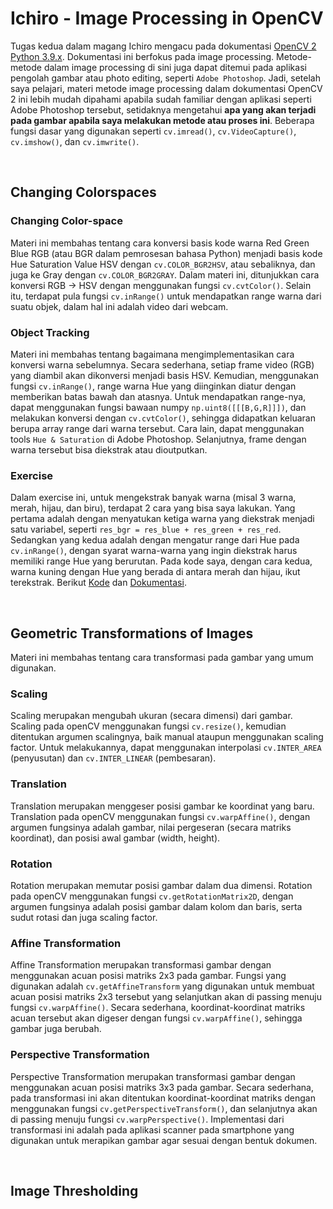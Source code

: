 # Ichiro - Image Processing in OpenCV

Tugas kedua dalam magang Ichiro mengacu pada dokumentasi [OpenCV 2 Python 3.9.x](https://docs.opencv.org/master/d2/d96/tutorial_py_table_of_contents_imgproc.html'). Dokumentasi ini berfokus pada image processing. Metode-metode dalam image processing di sini juga dapat ditemui pada aplikasi pengolah gambar atau photo editing, seperti `Adobe Photoshop`. Jadi, setelah saya pelajari, materi metode image processing dalam dokumentasi OpenCV 2 ini lebih mudah dipahami apabila sudah familiar dengan aplikasi seperti Adobe Photoshop tersebut, setidaknya mengetahui **apa yang akan terjadi pada gambar apabila saya melakukan metode atau proses ini**. Beberapa fungsi dasar yang digunakan seperti `cv.imread()`, `cv.VideoCapture()`, `cv.imshow()`, dan `cv.imwrite()`.

</br>

## Changing Colorspaces

### Changing Color-space
Materi ini membahas tentang cara konversi basis kode warna Red Green Blue RGB (atau BGR dalam pemrosesan bahasa Python) menjadi basis kode Hue Saturation Value HSV dengan `cv.COLOR_BGR2HSV`, atau sebaliknya, dan juga ke Gray dengan `cv.COLOR_BGR2GRAY`. Dalam materi ini, ditunjukkan cara konversi RGB -> HSV dengan menggunakan fungsi `cv.cvtColor()`. Selain itu, terdapat pula fungsi `cv.inRange()` untuk mendapatkan range warna dari suatu objek, dalam hal ini adalah video dari webcam. 

### Object Tracking
Materi ini membahas tentang bagaimana mengimplementasikan cara konversi warna sebelumnya. Secara sederhana, setiap frame video (RGB) yang diambil akan dikonversi menjadi basis HSV. Kemudian, menggunakan fungsi `cv.inRange()`, range warna Hue yang diinginkan diatur dengan memberikan batas bawah dan atasnya. Untuk mendapatkan range-nya, dapat menggunakan fungsi bawaan numpy `np.uint8([[[B,G,R]]])`, dan melakukan konversi dengan `cv.cvtColor()`, sehingga didapatkan keluaran berupa array range dari warna tersebut. Cara lain, dapat menggunakan tools `Hue & Saturation` di Adobe Photoshop. Selanjutnya, frame dengan warna tersebut bisa diekstrak atau dioutputkan. 

### Exercise
Dalam exercise ini, untuk mengekstrak banyak warna (misal 3 warna, merah, hijau, dan biru), terdapat 2 cara yang bisa saya lakukan. Yang pertama adalah dengan menyatukan ketiga warna yang diekstrak menjadi satu variabel, seperti `res_bgr = res_blue + res_green + res_red`. Sedangkan yang kedua adalah dengan mengatur range dari Hue pada `cv.inRange()`, dengan syarat warna-warna yang ingin diekstrak harus memiliki range Hue yang berurutan. Pada kode saya, dengan cara kedua, warna kuning dengan Hue yang berada di antara merah dan hijau, ikut terekstrak. Berikut [Kode](https://github.com/masnurrm/opencv-ichiro/blob/main/changing-colorspaces/changing-colorspace.py) dan [Dokumentasi](https://drive.google.com/file/d/1uPfb43W9H1QrPr5JjAguaF-O-H0W0Ib7/view?usp=sharing).

</br>

## Geometric Transformations of Images
Materi ini membahas tentang cara transformasi pada gambar yang umum digunakan.

### Scaling
Scaling merupakan mengubah ukuran (secara dimensi) dari gambar. Scaling pada openCV menggunakan fungsi `cv.resize()`, kemudian ditentukan argumen scalingnya, baik manual ataupun menggunakan scaling factor. Untuk melakukannya, dapat menggunakan interpolasi `cv.INTER_AREA` (penyusutan) dan `cv.INTER_LINEAR` (pembesaran).

### Translation
Translation merupakan menggeser posisi gambar ke koordinat yang baru. Translation pada openCV menggunakan fungsi `cv.warpAffine()`, dengan argumen fungsinya adalah gambar, nilai pergeseran (secara matriks koordinat), dan posisi awal gambar (width, height).

### Rotation 
Rotation merupakan memutar posisi gambar dalam dua dimensi. Rotation pada openCV menggunakan fungsi `cv.getRotationMatrix2D`, dengan argumen fungsinya adalah posisi gambar dalam kolom dan baris, serta sudut rotasi dan juga scaling factor.

### Affine Transformation 
Affine Transformation merupakan transformasi gambar dengan menggunakan acuan posisi matriks 2x3 pada gambar. Fungsi yang digunakan adalah `cv.getAffineTransform` yang digunakan untuk membuat acuan posisi matriks 2x3 tersebut yang selanjutkan akan di passing menuju fungsi `cv.warpAffine()`. Secara sederhana, koordinat-koordinat matriks acuan tersebut akan digeser dengan fungsi `cv.warpAffine()`, sehingga gambar juga berubah.

### Perspective Transformation
Perspective Transformation merupakan transformasi gambar dengan menggunakan acuan posisi matriks 3x3 pada gambar. Secara sederhana, pada transformasi ini akan ditentukan koordinat-koordinat matriks dengan menggunakan fungsi `cv.getPerspectiveTransform()`, dan selanjutnya akan di passing menuju fungsi `cv.warpPerspective()`. Implementasi dari transformasi ini adalah pada aplikasi scanner pada smartphone yang digunakan untuk merapikan gambar agar sesuai dengan bentuk dokumen.

</br>

## Image Thresholding 
